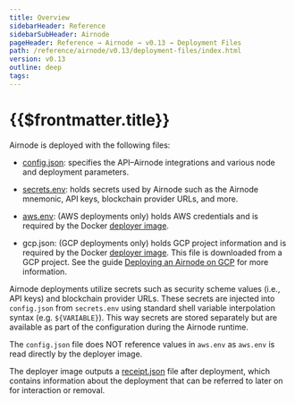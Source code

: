 ```yaml
---
title: Overview
sidebarHeader: Reference
sidebarSubHeader: Airnode
pageHeader: Reference → Airnode → v0.13 → Deployment Files
path: /reference/airnode/v0.13/deployment-files/index.html
version: v0.13
outline: deep
tags:
---
```


<VersionWarning/>

<PageHeader/>

<SearchHighlight/>

<FlexStartTag/>

# {{$frontmatter.title}}

Airnode is deployed with the following files:

- [config.json](/reference/airnode/v0.13/deployment-files/config-json.md):
  specifies the API–Airnode integrations and various node and deployment
  parameters.

- [secrets.env](/reference/airnode/v0.13/deployment-files/secrets-env.md): holds
  secrets used by Airnode such as the Airnode mnemonic, API keys, blockchain
  provider URLs, and more.

- [aws.env](/reference/airnode/v0.13/deployment-files/aws-env.md): (AWS
  deployments only) holds AWS credentials and is required by the Docker
  [deployer image](/reference/airnode/v0.13/docker/deployer-image.md).

- gcp.json: (GCP deployments only) holds GCP project information and is required
  by the Docker
  [deployer image](/reference/airnode/v0.13/docker/deployer-image.md). This file
  is downloaded from a GCP project. See the guide
  [Deploying an Airnode on GCP](/guides/airnode/deploy-airnode/deploy-gcp/#_3-gcp-project-setup-credentials)
  for more information.

Airnode deployments utilize secrets such as security scheme values (i.e., API
keys) and blockchain provider URLs. These secrets are injected into
`config.json` from `secrets.env` using standard shell variable interpolation
syntax (e.g. `${VARIABLE}`). This way secrets are stored separately but are
available as part of the configuration during the Airnode runtime.

The `config.json` file does NOT reference values in `aws.env` as `aws.env` is
read directly by the deployer image.

The deployer image outputs a
[receipt.json](/reference/airnode/v0.13/deployment-files/receipt-json.md) file
after deployment, which contains information about the deployment that can be
referred to later on for interaction or removal.

<FlexEndTag/>
